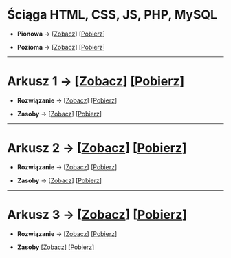 # Ściąga HTML, CSS, JS, PHP, MySQL

- **Pionowa** &rarr; [[Zobacz](Cheatsheet_vertical.pdf)] [[Pobierz](https://github.com/Guliveer/INF.03_2023-odpowiedzi/raw/main/Cheatsheet_vertical.pdf)]

- **Pozioma** &rarr; [[Zobacz](Cheatsheet_horizontal.pdf)] [[Pobierz](https://github.com/Guliveer/INF.03_2023-odpowiedzi/raw/main/Cheatsheet_horizontal.pdf)]

---

# Arkusz 1 &rarr; [[Zobacz](Arkusz%201)] [[Pobierz](https://minhaskamal.github.io/DownGit/#/home?url=https://github.com/Guliveer/INF.03_2023-odpowiedzi/tree/main/Arkusz%201)]

- **Rozwiązanie** &rarr; [[Zobacz](Arkusz%201/rozwiazanie)] [[Pobierz](https://minhaskamal.github.io/DownGit/#/home?url=https://github.com/Guliveer/INF.03_2023-odpowiedzi/tree/main/Arkusz%201/rozwiazanie)]

- **Zasoby** &rarr; [[Zobacz](Arkusz%201/zasoby)] [[Pobierz](https://github.com/Guliveer/INF.03_2023-odpowiedzi/tree/main/Arkusz%201/zasoby)]

---

# Arkusz 2 &rarr; [[Zobacz](Arkusz%202)] [[Pobierz](https://minhaskamal.github.io/DownGit/#/home?url=https://github.com/Guliveer/INF.03_2023-odpowiedzi/tree/main/Arkusz%202)]

- **Rozwiązanie** &rarr; [[Zobacz](Arkusz%202/rozwiazanie)] [[Pobierz](https://minhaskamal.github.io/DownGit/#/home?url=https://github.com/Guliveer/INF.03_2023-odpowiedzi/tree/main/Arkusz%202/rozwiazanie)]

- **Zasoby** &rarr; [[Zobacz](Arkusz%202/zasoby)] [[Pobierz](https://minhaskamal.github.io/DownGit/#/home?url=https://github.com/Guliveer/INF.03_2023-odpowiedzi/tree/main/Arkusz%202/zasoby)]

---

# Arkusz 3 &rarr; [[Zobacz](Arkusz%203)] [[Pobierz](https://minhaskamal.github.io/DownGit/#/home?url=https://github.com/Guliveer/INF.03_2023-odpowiedzi/tree/main/Arkusz%203)]

- **Rozwiązanie** &rarr; [[Zobacz](Arkusz%203/rozwiazanie)] [[Pobierz](https://minhaskamal.github.io/DownGit/#/home?url=https://github.com/Guliveer/INF.03_2023-odpowiedzi/tree/main/Arkusz%203/rozwiazanie)]

- **Zasoby** [[Zobacz](Arkusz%203/zasoby)] [[Pobierz](https://minhaskamal.github.io/DownGit/#/home?url=https://github.com/Guliveer/INF.03_2023-odpowiedzi/tree/main/Arkusz%203/zasoby)]
